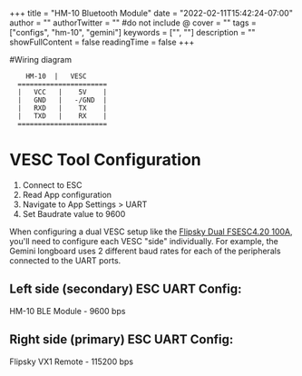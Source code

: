 +++
title = "HM-10 Bluetooth Module"
date = "2022-02-11T15:42:24-07:00"
author = ""
authorTwitter = "" #do not include @
cover = ""
tags = ["configs", "hm-10", "gemini"]
keywords = ["", ""]
description = ""
showFullContent = false
readingTime = false
+++

#Wiring diagram

```
    HM-10  |   VESC
  ======================
  |   VCC   |    5V    |
  |   GND   |   -/GND  |
  |   RXD   |    TX    |
  |   TXD   |    RX    |
  ======================
```

# VESC Tool Configuration
1. Connect to ESC
2. Read App configuration
3. Navigate to App Settings > UART
4. Set Baudrate value to 9600

When configuring a dual VESC setup like the [Flipsky Dual FSESC4.20 100A](https://cdn.shopify.com/s/files/1/0011/4039/1996/files/Dual_FSESC4.20_100A_MANUAL_20181106.pdf.pdf?14152829648107869006), you'll need to configure each VESC "side" individually. For example, the Gemini longboard uses 2 different baud rates for each of the peripherals connected to the UART ports. 

## Left side (secondary) ESC UART Config:
HM-10 BLE Module - 9600 bps

## Right side (primary) ESC UART Config:
Flipsky VX1 Remote - 115200 bps
